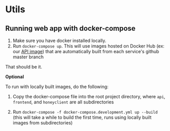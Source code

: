 # Utils

## Running web app with docker-compose

1. Make sure you have docker installed locally.
2. Run `docker-compose up`. This will use images hosted on Docker Hub (ex: our [API image](https://hub.docker.com/repository/docker/csci4950tgt/api)) that are
   automatically built from each service's github master branch

That should be it.

**Optional**

To run with locally built images, do the following:

1. Copy the docker-compose file into the root project directory, where `api`,
   `frontend`, and `honeyclient` are all subdirectories

2. Run `docker-compose -f docker-compose.development.yml up --build` (this will take a while to build the first time,
   runs using locally built images from subdirectories)
